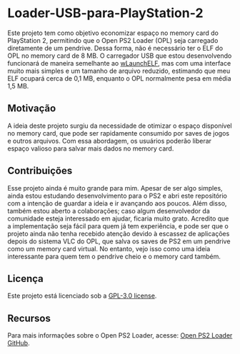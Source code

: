 <h1>Loader-USB-para-PlayStation-2</h1>

<p>Este projeto tem como objetivo economizar espaço no memory card do PlayStation 2, permitindo que o Open PS2 Loader (OPL) seja carregado diretamente de um pendrive. Dessa forma, não é necessário ter o ELF do OPL no memory card de 8 MB. O carregador USB que estou desenvolvendo funcionará de maneira semelhante ao <a href="https://github.com/ps2homebrew/wLaunchELF">wLaunchELF</a>, mas com uma interface muito mais simples e um tamanho de arquivo reduzido, estimando que meu ELF ocupará cerca de 0,1 MB, enquanto o OPL normalmente pesa em média 1,5 MB.</p>

<h2>Motivação</h2>
<p>A ideia deste projeto surgiu da necessidade de otimizar o espaço disponível no memory card, que pode ser rapidamente consumido por saves de jogos e outros arquivos. Com essa abordagem, os usuários poderão liberar espaço valioso para salvar mais dados no memory card.</p>

<h2>Contribuições</h2>
<p>Esse projeto ainda é muito grande para mim. Apesar de ser algo simples, ainda estou estudando desenvolvimento para o PS2 e abri este repositório com a intenção de guardar a ideia e ir avançando aos poucos. Além disso, também estou aberto a colaborações; caso algum desenvolvedor da comunidade esteja interessado em ajudar, ficaria muito grato. Acredito que a implementação seja fácil para quem já tem experiência, e pode ser que o projeto ainda não tenha recebido atenção devido à escassez de aplicações depois do sistema VLC do OPL, que salva os saves de PS2 em um pendrive como um memory card virtual. No entanto, vejo isso como uma ideia interessante para quem tem o pendrive cheio e o memory card também.</p>

<h2>Licença</h2>
<p>Este projeto está licenciado sob a <a href="https://opensource.org/licenses/GPL-3.0">GPL-3.0 license</a>.</p>

<h2>Recursos</h2>
<p>Para mais informações sobre o Open PS2 Loader, acesse: <a href="https://github.com/ps2homebrew/Open-PS2-Loader">Open PS2 Loader GitHub</a>.</p>
